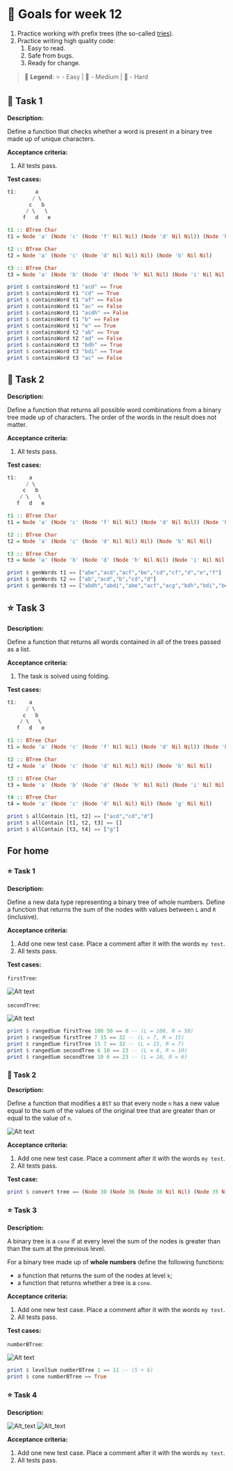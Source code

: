 # 🎯 Goals for week 12

1. Practice working with prefix trees (the so-called [tries](https://en.wikipedia.org/wiki/Trie)).
2. Practice writing high quality code:
   1. Easy to read.
   2. Safe from bugs.
   3. Ready for change.

> 🗿 **Legend**: ⭐ - Easy | 🌟 - Medium | 💫 - Hard

## 💫 Task 1

**Description:**

Define a function that checks whether a word is present in a binary tree made up of unique characters.

**Acceptance criteria:**

1. All tests pass.

**Test cases:**

```haskell
t1:      a
        / \
       c   b
      / \   \
     f   d   e

t1 :: BTree Char
t1 = Node 'a' (Node 'c' (Node 'f' Nil Nil) (Node 'd' Nil Nil)) (Node 'b' Nil (Node 'e' Nil Nil))

t2 :: BTree Char
t2 = Node 'a' (Node 'c' (Node 'd' Nil Nil) Nil) (Node 'b' Nil Nil)

t3 :: BTree Char
t3 = Node 'a' (Node 'b' (Node 'd' (Node 'h' Nil Nil) (Node 'i' Nil Nil)) (Node 'e' Nil Nil)) (Node 'c' (Node 'f' Nil Nil) (Node 'g' Nil Nil)) 
```

```haskell
print $ containsWord t1 "acd" == True
print $ containsWord t1 "cd" == True
print $ containsWord t1 "af" == False
print $ containsWord t1 "ac" == False
print $ containsWord t1 "acdh" == False
print $ containsWord t1 "b" == False
print $ containsWord t1 "e" == True
print $ containsWord t2 "ab" == True
print $ containsWord t2 "ad" == False
print $ containsWord t3 "bdh" == True
print $ containsWord t3 "bdi" == True
print $ containsWord t3 "ac" == False
```

## 💫 Task 2

**Description:**

Define a function that returns all possible word combinations from a binary tree made up of characters. The order of the words in the result does not matter.

**Acceptance criteria:**

1. All tests pass.

**Test cases:**

```haskell
t1:    a
      / \
     c   b
    / \   \
   f   d   e

t1 :: BTree Char
t1 = Node 'a' (Node 'c' (Node 'f' Nil Nil) (Node 'd' Nil Nil)) (Node 'b' Nil (Node 'e' Nil Nil))

t2 :: BTree Char
t2 = Node 'a' (Node 'c' (Node 'd' Nil Nil) Nil) (Node 'b' Nil Nil)

t3 :: BTree Char
t3 = Node 'a' (Node 'b' (Node 'd' (Node 'h' Nil Nil) (Node 'i' Nil Nil)) (Node 'e' Nil Nil)) (Node 'c' (Node 'f' Nil Nil) (Node 'g' Nil Nil)) 
```

```haskell
print $ genWords t1 == ["abe","acd","acf","be","cd","cf","d","e","f"]
print $ genWords t2 == ["ab","acd","b","cd","d"]
print $ genWords t3 == ["abdh","abdi","abe","acf","acg","bdh","bdi","be","cf","cg","dh","di","e","f","g","h","i"]
```

## ⭐ Task 3

**Description:**

Define a function that returns all words contained in all of the trees passed as a list.

**Acceptance criteria:**

1. The task is solved using folding.

**Test cases:**

```haskell
t1:    a
      / \
     c   b
    / \   \
   f   d   e

t1 :: BTree Char
t1 = Node 'a' (Node 'c' (Node 'f' Nil Nil) (Node 'd' Nil Nil)) (Node 'b' Nil (Node 'e' Nil Nil))

t2 :: BTree Char
t2 = Node 'a' (Node 'c' (Node 'd' Nil Nil) Nil) (Node 'b' Nil Nil)

t3 :: BTree Char
t3 = Node 'a' (Node 'b' (Node 'd' (Node 'h' Nil Nil) (Node 'i' Nil Nil)) (Node 'e' Nil Nil)) (Node 'c' (Node 'f' Nil Nil) (Node 'g' Nil Nil)) 

t4 :: BTree Char
t4 = Node 'a' (Node 'c' (Node 'd' Nil Nil) Nil) (Node 'g' Nil Nil)
```

```haskell
print $ allContain [t1, t2] == ["acd","cd","d"]
print $ allContain [t1, t2, t3] == []
print $ allContain [t3, t4] == ["g"]
```

## For home

### ⭐ Task 1

**Description:**

Define a new data type representing a binary tree of whole numbers. Define a function that returns the sum of the nodes with values between `L` and `R` (inclusive).

**Acceptance criteria:**

1. Add one new test case. Place a comment after it with the words `my test`.
2. All tests pass.

**Test cases:**

`firstTree`:

![Alt text](assets/fh_task1_1.png?raw=true "fh_task1_1.png")

`secondTree`:

![Alt text](assets/fh_task1_2.png?raw=true "fh_task1_2.png")

```haskell
print $ rangedSum firstTree 100 50 == 0 -- (L = 100, R = 50)
print $ rangedSum firstTree 7 15 == 32 -- (L = 7, R = 15)
print $ rangedSum firstTree 15 7 == 32 -- (L = 15, R = 7)
print $ rangedSum secondTree 6 10 == 23 -- (L = 6, R = 10)
print $ rangedSum secondTree 10 6 == 23 -- (L = 10, R = 6)
```

### 🌟 Task 2

**Description:**

Define a function that modifies a `BST` so that every node `n` has a new value equal to the sum of the values of the original tree that are greater than or equal to the value of `n`.

![Alt text](assets/fh_task2.png?raw=true "fh_task1_2.png")

**Acceptance criteria:**

1. Add one new test case. Place a comment after it with the words `my test`.
2. All tests pass.

**Test case:**

```haskell
print $ convert tree == (Node 30 (Node 36 (Node 36 Nil Nil) (Node 35 Nil (Node 33 Nil Nil))) (Node 21 (Node 26 Nil Nil) (Node 15 Nil (Node 8 Nil Nil))))
```

### ⭐ Task 3

**Description:**

A binary tree is a `cone` if at every level the sum of the nodes is greater than than the sum at the previous level.

For a binary tree made up of **whole numbers** define the following functions:

- a function that returns the sum of the nodes at level `k`;
- a function that returns whether a tree is a `cone`.

**Acceptance criteria:**

1. Add one new test case. Place a comment after it with the words `my test`.
2. All tests pass.

**Test cases:**

`numberBTree`:

![Alt text](assets/fh_task5.png?raw=true "assets/fh_task5.png")

```haskell
print $ levelSum numberBTree 1 == 11 -- (5 + 6)
print $ cone numberBTree == True
```

### ⭐ Task 4

**Description:**

![Alt_text](assets/pic2.png "p2")
![Alt_text](assets/pic1.png "p1")

**Acceptance criteria:**

1. Add one new test case. Place a comment after it with the words `my test`.
2. All tests pass.

